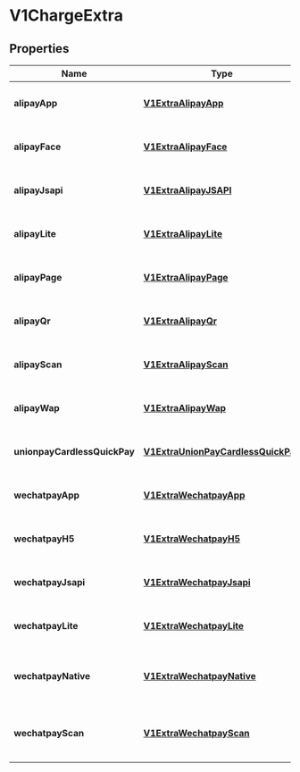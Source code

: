
# V1ChargeExtra

## Properties
Name | Type | Description | Notes
------------ | ------------- | ------------- | -------------
**alipayApp** | [**V1ExtraAlipayApp**](V1ExtraAlipayApp.md) | 支付宝 App 支付渠道元数据 |  [optional]
**alipayFace** | [**V1ExtraAlipayFace**](V1ExtraAlipayFace.md) | 支付宝 刷脸 支付渠道元数据 |  [optional]
**alipayJsapi** | [**V1ExtraAlipayJSAPI**](V1ExtraAlipayJSAPI.md) | 支付宝 JSAPI 支付渠道元数据 |  [optional]
**alipayLite** | [**V1ExtraAlipayLite**](V1ExtraAlipayLite.md) | 支付宝 小程序 支付渠道元数据 |  [optional]
**alipayPage** | [**V1ExtraAlipayPage**](V1ExtraAlipayPage.md) | 支付宝 电脑网站 支付渠道元数据 |  [optional]
**alipayQr** | [**V1ExtraAlipayQr**](V1ExtraAlipayQr.md) | 支付宝 当面付 支付渠道元数据 |  [optional]
**alipayScan** | [**V1ExtraAlipayScan**](V1ExtraAlipayScan.md) | 支付宝 扫码(被扫) 支付渠道元数据 |  [optional]
**alipayWap** | [**V1ExtraAlipayWap**](V1ExtraAlipayWap.md) | 支付宝 手机网站 支付渠道元数据 |  [optional]
**unionpayCardlessQuickPay** | [**V1ExtraUnionPayCardlessQuickPay**](V1ExtraUnionPayCardlessQuickPay.md) | 银联无卡快捷支付渠道元数据 |  [optional]
**wechatpayApp** | [**V1ExtraWechatpayApp**](V1ExtraWechatpayApp.md) | 微信支付 App 支付渠道元数据 |  [optional]
**wechatpayH5** | [**V1ExtraWechatpayH5**](V1ExtraWechatpayH5.md) | 微信支付 H5 支付渠道元数据 |  [optional]
**wechatpayJsapi** | [**V1ExtraWechatpayJsapi**](V1ExtraWechatpayJsapi.md) | 微信支付 公众号 支付渠道元数据 |  [optional]
**wechatpayLite** | [**V1ExtraWechatpayLite**](V1ExtraWechatpayLite.md) | 微信支付 小程序 支付渠道元数据 |  [optional]
**wechatpayNative** | [**V1ExtraWechatpayNative**](V1ExtraWechatpayNative.md) | 微信支付 扫码(被扫) 支付渠道元数据 |  [optional]
**wechatpayScan** | [**V1ExtraWechatpayScan**](V1ExtraWechatpayScan.md) | 微信支付 扫码(被扫) 支付渠道元数据 |  [optional]



